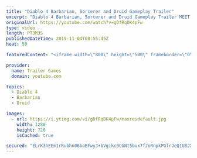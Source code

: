```yaml
---
title: "Diablo 4 Barbarian, Sorcerer and Druid Gameplay Trailer"
excerpt: "Diablo 4 Barbarian, Sorcerer and Druid Gameplay Trailer MEET YOUR MAKER Lilith has returned to Santuary, summoned by a dark ritual after eons in exile."
originalUrl: https://youtube.com/watch?v=gDfRqDK4pFw
type: video
length: PT3M3S
publishedDateTime: 2019-11-04T08:55:45Z
heat: 50

featuredContent: "<iframe width=\"800\" height=\"500\" frameborder=\"0\" src=\"https://www.youtube.com/embed/gDfRqDK4pFw\" allow=\"accelerometer; autoplay; encrypted-media; gyroscope; picture-in-picture\" allowfullscreen></iframe>"

provider:
  name: Trailer Games
  domain: youtube.com

topics:
  - Diablo 4
  - Barbarian
  - Druid

images:
  - url: https://i.ytimg.com/vi/gDfRqDK4pFw/maxresdefault.jpg
    width: 1280
    height: 720
    isCached: true

secured: "ELrK3hEEm1rRubhn06boBFwyJ+bVgikc0CGNt5bux7fJoRnpkPGlrJeQ1U8JXgOqZcvmK8RT9xhi+SxDINUclGLyTNB48t2D++D5ZiAxIO+pfPh8GERPDTpl9ja3gVCNXhzHQ67x8BBYUZ4YvusZPXdeHonSuTBW6A3mniYgxQ5bgseZXK4XTNQ/yWzRg/mH9TVS9zfUgZgHtXjIpj1UsB/HRe+e3y8n8IIaBnzC7Ku8N7VlSjFXoKiHcExzTMjiftKf2S7EQiba+4j7oHVXCQuUUp7xYSnp9sT2NPZ4G8AMtV4Ev3milhEfJqoLY8AEgYB53JSbxqtRahn8TqM/iTqM0WSVRLYeem9mmXCCGA+feqGdfKFqE5zZzZie0hTa+opxUTC5lfoVsukCaENykDORsbwA0oxuv3wbFe0G/Ew=;yEDsyRVEp03yVyviS9P3bQ=="
---
```


